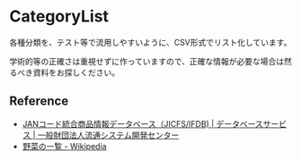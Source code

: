 # CategoryList

各種分類を、テスト等で流用しやすいように、CSV形式でリスト化しています。

学術的等の正確さは重視せずに作っていますので、正確な情報が必要な場合は然るべき資料をお探しください。

## Reference

* [JANコード統合商品情報データベース（JICFS/IFDB) | データベースサービス | 一般財団法人流通システム開発センター](http://www.dsri.jp/database_service/jicfsifdb/)
* [野菜の一覧 - Wikipedia](https://ja.wikipedia.org/wiki/%E9%87%8E%E8%8F%9C%E3%81%AE%E4%B8%80%E8%A6%A7#%E8%8A%B1%E8%8F%9C%E9%A1%9E)

